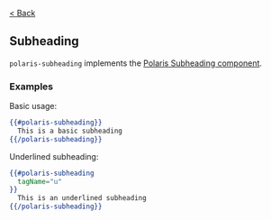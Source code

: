 [< Back](../README.md)

## Subheading

`polaris-subheading` implements the [Polaris Subheading component](https://polaris.shopify.com/components/titles-and-text/subheading).

### Examples

Basic usage:

```hbs
{{#polaris-subheading}}
  This is a basic subheading
{{/polaris-subheading}}
```

Underlined subheading:

```hbs
{{#polaris-subheading
  tagName="u"
}}
  This is an underlined subheading
{{/polaris-subheading}}
```
